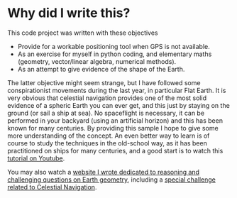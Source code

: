# Why did I write this?

This code project was written with these objectives

* Provide for a workable positioning tool when GPS is not available.
* As an exercise for myself in python coding, and elementary maths
(geometry, vector/linear algebra, numerical methods).
* As an attempt to give evidence of the shape of the Earth.

The latter objective might seem strange, but I have followed some
conspirationist movements during the last year, in particular Flat Earth.
It is very obvious that celestial navigation provides one of the most solid
evidence of a spheric Earth you can ever get,
and this just by staying on the ground (or sail a ship at sea).
No spaceflight is necessary, it can be performed in your backyard
(using an artificial horizon) and this has been known for many centuries.
By providing this sample I hope to give some more understanding of the concept.
An even better way to learn is of course to study the techniques in the
old-school way, as it has been practitioned on ships for many centuries,
and a good start is to watch this [tutorial on Youtube](https://www.youtube.com/watch?v=hDd1es5oQto&list=PLWcAZhCRTMByW_XEQ0y0OlGmxO3jp0LyE).

You may also watch a [website I wrote dedicated to reasoning and challenging questions on Earth geometry](https://earthform.linnman.net/),
including a [special challenge related to Celestial Navigation](https://earthform.linnman.net/bonus-challenge-celestial-navigation). 

